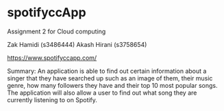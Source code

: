 # spotifyccApp
Assignment 2 for Cloud computing

Zak Hamidi (s3486444)
Akash Hirani (s3758654)

https://www.spotifyccapp.com/

Summary: An application is able to find out certain information about a singer that they have searched up such as an image of them, their music genre, how many followers they have and their top 10 most popular songs. The application will also allow a user to find out what song they are currently listening to on Spotify.


